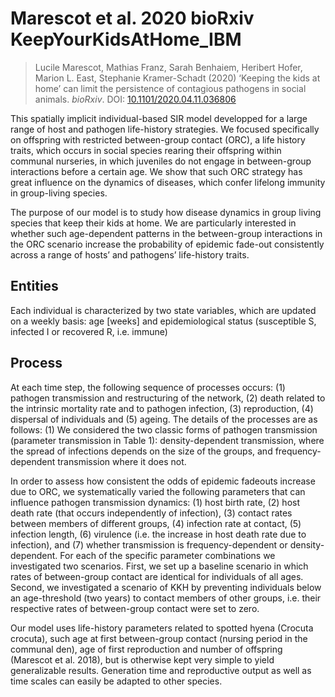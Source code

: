# Marescot et al. 2020 bioRxiv KeepYourKidsAtHome_IBM

> Lucile Marescot, Mathias Franz, Sarah Benhaiem, Heribert Hofer, Marion L. East, Stephanie Kramer-Schadt (2020) ‘Keeping the kids at home’ can limit the persistence of contagious pathogens in social animals. *bioRxiv*. DOI: [10.1101/2020.04.11.036806](https://doi.org/10.1101/2020.04.11.036806)

This spatially implicit individual-based SIR model developped for a large range of host and pathogen life-history strategies. We focused specifically on offspring with restricted between-group contact (ORC), a life history traits, which occurs in social species rearing their offspring within communal nurseries, in which juveniles do not engage in between-group interactions before a certain age. We show that such ORC strategy has great influence on the dynamics of diseases, which confer lifelong immunity in group-living species. 


The purpose of our model is to study how disease dynamics in group living species that keep their kids at home. We are particularly interested in whether such age-dependent patterns in the between-group interactions in the ORC scenario increase the probability of epidemic fade-out consistently across a range of hosts’ and pathogens’ life-history traits.


## **Entities**
Each individual is characterized by two state variables, which are updated on a weekly basis: age [weeks] and epidemiological status (susceptible S, infected I or recovered R, i.e. immune)

## **Process**
At each time step, the following sequence of processes occurs: (1) pathogen transmission and restructuring of the network, (2) death related to the intrinsic mortality rate and to pathogen infection, (3) reproduction, (4) dispersal of individuals and (5) ageing. The details of the processes are as follows: (1) We considered the two classic forms of pathogen transmission (parameter transmission in Table 1): density-dependent transmission, where the spread of infections depends on the size of the groups, and frequency-dependent transmission where it does not. 


In order to assess how consistent the odds of epidemic fadeouts increase due to ORC, we systematically varied the following parameters that can influence pathogen transmission dynamics: (1) host birth rate, (2) host death rate (that occurs independently of infection), (3) contact rates between members of different groups, (4) infection rate at contact, (5) infection length, (6) virulence (i.e. the increase in host death rate due to infection), and (7) whether transmission is frequency-dependent or density-dependent. For each of the specific parameter combinations we investigated two scenarios. First, we set up a baseline scenario in which rates of between-group contact are identical for individuals of all ages. Second, we investigated a scenario of KKH by preventing individuals below an age-threshold (two years) to contact members of other groups, i.e. their respective rates of between-group contact were set to zero. 

Our model uses life-history parameters related to spotted hyena (Crocuta crocuta), such age at first between-group contact (nursing period in the communal den), age of first reproduction and number of offspring (Marescot et al. 2018), but is otherwise kept very simple to yield generalizable results. Generation time and reproductive output as well as time scales can easily be adapted to other species.
